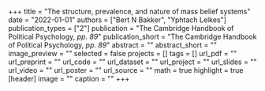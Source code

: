 +++
title = "The structure, prevalence, and nature of mass belief systems"
date = "2022-01-01"
authors = ["Bert N Bakker", "Yphtach Lelkes"]
publication_types = ["2"]
publication = "The Cambridge Handbook of Political Psychology, _pp. 89_"
publication_short = "The Cambridge Handbook of Political Psychology, _pp. 89_"
abstract = ""
abstract_short = ""
image_preview = ""
selected = false
projects = []
tags = []
url_pdf = ""
url_preprint = ""
url_code = ""
url_dataset = ""
url_project = ""
url_slides = ""
url_video = ""
url_poster = ""
url_source = ""
math = true
highlight = true
[header]
image = ""
caption = ""
+++
